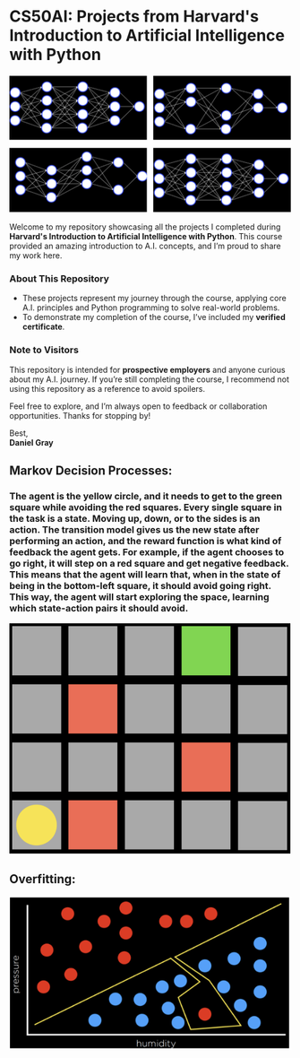 # CS50AI: Projects from Harvard's Introduction to Artificial Intelligence with Python

![CS50AI](cs50AIpic.png)

Welcome to my repository showcasing all the projects I completed during **Harvard's Introduction to Artificial Intelligence with Python**. This course provided an amazing introduction to A.I. concepts, and I’m proud to share my work here.

### About This Repository
- These projects represent my journey through the course, applying core A.I. principles and Python programming to solve real-world problems.
- To demonstrate my completion of the course, I’ve included my **verified certificate**.

### Note to Visitors
This repository is intended for **prospective employers** and anyone curious about my A.I. journey. If you’re still completing the course, I recommend not using this repository as a reference to avoid spoilers.

Feel free to explore, and I’m always open to feedback or collaboration opportunities. Thanks for stopping by!

Best,  
**Daniel Gray**

## Markov Decision Processes: 
### The agent is the yellow circle, and it needs to get to the green square while avoiding the red squares. Every single square in the task is a state. Moving up, down, or to the sides is an action. The transition model gives us the new state after performing an action, and the reward function is what kind of feedback the agent gets. For example, if the agent chooses to go right, it will step on a red square and get negative feedback. This means that the agent will learn that, when in the state of being in the bottom-left square, it should avoid going right. This way, the agent will start exploring the space, learning which state-action pairs it should avoid. 
![CS50AI](cs50AIpic5.png)

## Overfitting: 
![CS50AI](cs50AIpic3.png)




